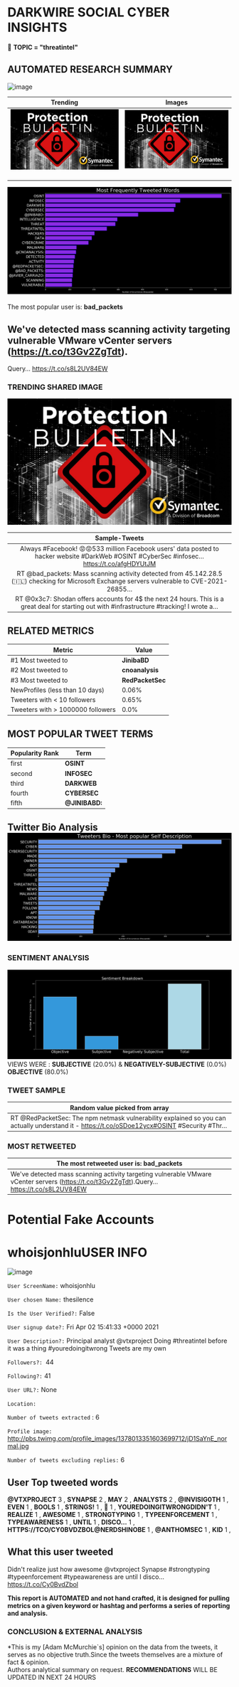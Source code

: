# DARKWIRE SOCIAL CYBER INSIGHTS 
&#x1F34E; **TOPIC = "threatintel"**

## AUTOMATED RESEARCH SUMMARY
  ![image](darkLogo.png)   

|  Trending  |   Images | 
:-------------------------:|:-------------------------:
|  ![image](assets/threatintel/imageFile1.jpg)     <img width=200/> | ![image](assets/threatintel/imageFile2.jpg) <img width=200/> |   
 
 
![image](assets/threatintel/TWEETS.png)
<br></br>
The most popular user is: **bad_packets**  
 

## We've detected mass scanning activity targeting vulnerable VMware vCenter servers (https://t.co/t3Gv2ZgTdt).

Query… https://t.co/s8L2UV84EW 

  




### TRENDING SHARED IMAGE

![image](assets/threatintel/twitterPostedImage.png)



|                **Sample-Tweets**        |
| :-------------: |
| Always #Facebook! 😡😡533 million Facebook users' data posted to hacker website #DarkWeb #OSINT #CyberSec #infosec… https://t.co/afgHDYUtJM |
| RT @bad_packets: Mass scanning activity detected from 45.142.28.5 (🇮🇱) checking for Microsoft Exchange servers vulnerable to CVE-2021-26855… |
| RT @0x3c7: Shodan offers accounts for 4$ the next 24 hours. This is a great deal for starting out with #infrastructure #tracking! I wrote a… |

## RELATED METRICS<br>
| Metric | Value |
| ------------- | ------------- |
| #1 Most tweeted to  | **JinibaBD** |
| #2 Most tweeted to  | **cnoanalysis** |
| #3 Most tweeted to  | **RedPacketSec** |
| NewProfiles (less than 10 days) | 0.06%  |
| Tweeters with < 10 followers  | 0.65%|
| Tweeters with > 1000000 followers  | 0.0%  |



## MOST POPULAR TWEET TERMS 


| Popularity Rank  | Term |
| ------------- | ------------- |
| first  | **OSINT**  |
| second  | **INFOSEC**  |
| third  | **DARKWEB** |
| fourth  | **CYBERSEC**  |
| fifth  | **@JINIBABD:**  |


## Twitter Bio Analysis![image](assets/threatintel/BIO.png)
### SENTIMENT ANALYSIS
![image](assets/threatintel/sentiment.png)
VIEWS WERE : **SUBJECTIVE**  (20.0%) & **NEGATIVELY-SUBJECTIVE** (0.0%) **OBJECTIVE** (80.0%)

### TWEET SAMPLE 
| Random value picked from array |
| ------------- |
|RT @RedPacketSec: The npm netmask vulnerability explained so you can actually understand it - https://t.co/oSDoe12ycx#OSINT #Security #Thr… |

### MOST RETWEETED 

| The most retweeted user is: **bad_packets**  |
| ------------- |
| We've detected mass scanning activity targeting vulnerable VMware vCenter servers (https://t.co/t3Gv2ZgTdt).Query… https://t.co/s8L2UV84EW |

# Potential Fake Accounts
 
# whoisjonhluUSER INFO
![image](http://pbs.twimg.com/profile_images/1378013351603699712/jD1SaYnE_normal.jpg)
 
`User ScreenName:` whoisjonhlu 
 
`User chosen Name:` thesilence 
 
`Is the User Verified?:` False 
 
`User signup date?:` Fri Apr 02 15:41:33 +0000 2021 
 
`User Description?:` Principal analyst @vtxproject
Doing #threatintel before it was a thing
#youredoingitwrong
Tweets are my own 
 
`Followers?: `44 
 
`Following?:` 41 
 
`User URL?:` None 
 
`Location:`  
 
`Number of tweets extracted`  : 6 
 
`Profile image:` http://pbs.twimg.com/profile_images/1378013351603699712/jD1SaYnE_normal.jpg 
 
`Number of tweets excluding replies:` 6 
 

 

 
## User Top tweeted words 
 
**@VTXPROJECT** 3 , **SYNAPSE** 2 , **MAY** 2 , **ANALYSTS** 2 , **@INVISIG0TH** 1 , **EVEN** 1 , **BOOLS** 1 , **STRINGS!** 1 , **🤢** 1 , **YOUREDOINGITWRONGDIDN'T** 1 , **REALIZE** 1 , **AWESOME** 1 , **STRONGTYPING** 1 , **TYPEENFORCEMENT** 1 , **TYPEAWARENESS** 1 , **UNTIL** 1 , **DISCO…** 1 , **HTTPS://TCO/CY0BVDZBOL@NERDSHINOBE** 1 , **@ANTHOMSEC** 1 , **KID** 1 , 
 
## What this user tweeted
 
Didn't realize just how awesome @vtxproject Synapse #strongtyping #typeenforcement #typeawareness are until I disco… https://t.co/Cy0BvdZbol
 

<b> This report is AUTOMATED and not hand crafted, it is designed for pulling metrics on a given keyword or hashtag and performs a series of reporting and analysis.</b>  
### CONCLUSION & EXTERNAL ANALYSIS

*This is my [Adam McMurchie`s] opinion on the data from the tweets, it serves as no objective truth.Since the tweets themselves are a mixture of fact & opinion.<br>
Authors analytical summary on request.
**RECOMMENDATIONS** WILL BE UPDATED IN NEXT  24 HOURS <br>